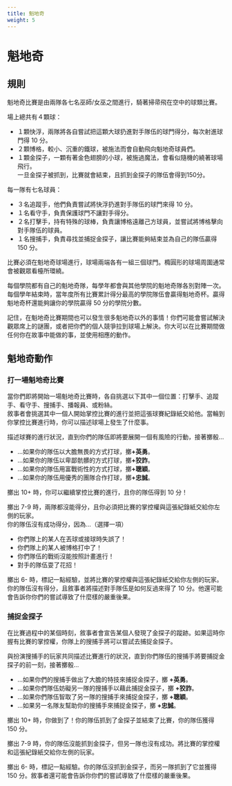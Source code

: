 ```yaml
---
title: 魁地奇
weight: 5
---
```


# 魁地奇

## 規則
魁地奇比賽是由兩隊各七名巫師/女巫之間進行，騎著掃帚飛在空中的球類比賽。 

場上總共有４顆球： 
* １顆快浮，兩隊將各自嘗試把這顆大球扔進對手隊伍的球門得分，每次射進球門得 10 分。
* ２顆博格，較小、沉重的鐵球，被施法而會自動飛向魁地奇球員們。 
* １顆金探子，一顆有著金色翅膀的小球，被施過魔法，會看似隨機的繞著球場飛行。<br/>
一旦金探子被抓到，比賽就會結束，且抓到金探子的隊伍會得到150分。


每一隊有七名球員： 
* ３名追蹤手，他們負責嘗試將快浮扔進對手隊伍的球門來得 10 分。 
* １名看守手，負責保護球門不讓對手得分。 
* ２名打擊手，持有特殊的球棒，負責讓博格遠離己方球員，並嘗試將博格擊向對手隊伍的球員。 
* １名搜捕手，負責尋找並捕捉金探子，讓比賽能夠結束並為自己的隊伍贏得 150 分。 

比賽必須在魁地奇球場進行，球場兩端各有一組三個球門。橢圓形的球場周圍通常會被觀眾看檯所環繞。


每個學院都有自己的魁地奇隊，每學年都會與其他學院的魁地奇隊各別對陣一次。每個學年結束時，當年度所有比賽累計得分最高的學院隊伍會贏得魁地奇杯。贏得魁地奇杯還能夠讓你的學院贏得 50 分的學院分數。 


記住，在魁地奇比賽期間也可以發生很多魁地奇以外的事情！你們可能會嘗試解決觀眾席上的謎團，或者把你們的個人競爭拉到球場上解決。你大可以在比賽期間做任何你在故事中能做的事，並使用相應的動作。


## 魁地奇動作

<div class='Move'>

### 打一場魁地奇比賽

當你們即將開始一場魁地奇比賽時，各自挑選以下其中一個位置：打擊手、追蹤手、看守手、搜捕手、播報員、或粉絲。<br/>
敘事者會挑選其中一個人開始掌控比賽的進行並把這張球賽紀錄紙交給他。當輪到你掌控比賽進行時，你可以描述球場上發生了什麼事。

描述球賽的進行狀況，直到你們的隊伍即將要展開一個有風險的行動，接著擲骰…
* …如果你的隊伍以大膽無畏的方式打球，擲<b>+英勇</b>。
* …如果你的隊伍以卑鄙骯髒的方式打球，擲<b>+狡詐</b>。 
* …如果你的隊伍用富戰術性的方式打球，擲<b>+聰穎</b>。 
* …如果你的隊伍用優秀的團隊合作打球，擲<b>+忠誠</b>。 

<tag>擲出 10+ 時</tag>，你可以繼續掌控比賽的進行，且你的隊伍得到 10 分！

<tag>擲出 7-9 時</tag>，兩隊都沒能得分，且你必須把比賽的掌控權與這張紀錄紙交給你左側的玩家。<br/>
你的隊伍沒有成功得分，因為…（選擇一項） 
* 你們隊上的某人在丟球或接球時失誤了！ 
* 你們隊上的某人被博格打中了！
* 你們隊伍的戰術沒能按照計畫進行！ 
* 對手的隊伍耍了花招！ 

<tag>擲出 6- 時</tag>，標記一點經驗，並將比賽的掌控權與這張紀錄紙交給你左側的玩家。<br/>
你的隊伍沒有得分，且敘事者將描述對手隊伍是如何反過來得了 10 分。他還可能會告訴你你們的嘗試導致了什麼樣的嚴重後果。

</div>

<div class='Move'>

### 捕捉金探子

在比賽過程中的某個時刻，敘事者會宣告某個人發現了金探子的蹤跡。如果這時你握有比賽的掌控權，你隊上的搜捕手將可以嘗試去捕捉金探子。

與扮演搜捕手的玩家共同描述比賽進行的狀況，直到你們隊伍的搜捕手將要捕捉金探子的前一刻，接著擲骰... 
* …如果你們的搜捕手做出了大膽的特技來捕捉金探子，擲 <b>+英勇</b>。
* …如果你們隊伍妨礙另一隊的搜捕手以藉此捕捉金探子，擲 <b>+狡詐</b>。 
* …如果你們隊伍智取了另一隊的搜捕手來捕捉金探子，擲 <b>+聰穎</b>。
* …如果另一名隊友幫助你的搜捕手來捕捉金探子，擲 <b>+忠誠</b>。

<tag>擲出 10+ 時</tag>，你做到了！你的隊伍抓到了金探子並結束了比賽，你的隊伍獲得 150 分。

<tag>擲出 7-9 時</tag>，你的隊伍沒能抓到金探子，但另一隊也沒有成功。將比賽的掌控權和這張紀錄紙交給你左側的玩家。 

<tag>擲出 6- 時</tag>，標記一點經驗。你的隊伍沒抓到金探子，而另一隊抓到了它並獲得 150 分。敘事者還可能會告訴你你們的嘗試導致了什麼樣的嚴重後果。

</div>
